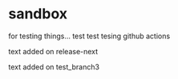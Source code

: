 # sandbox

for testing things...
test
test
tesing github actions

text added on release-next

text added on test_branch3
